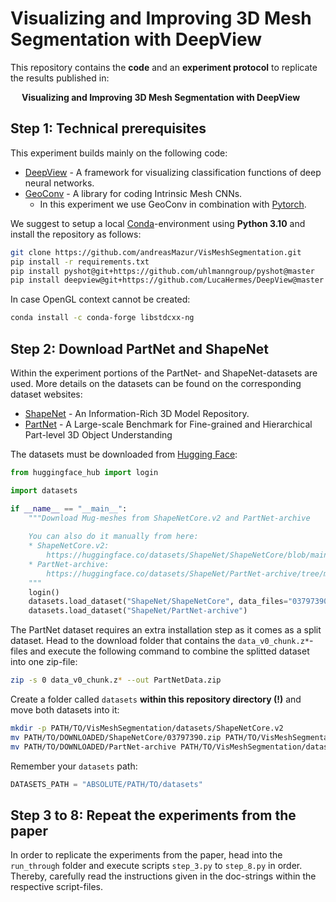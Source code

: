 # Visualizing and Improving 3D Mesh Segmentation with DeepView

This repository contains the **code** and an **experiment protocol** to replicate the results published in:

&emsp; **Visualizing and Improving 3D Mesh Segmentation with DeepView**

## Step 1: Technical prerequisites

This experiment builds mainly on the following code:
- [DeepView](https://github.com/LucaHermes/DeepView) - A framework for visualizing classification functions of deep
  neural networks.
- [GeoConv](https://github.com/andreasMazur/geoconv) - A library for coding Intrinsic Mesh CNNs.
  - In this experiment we use GeoConv in combination with [Pytorch](https://pytorch.org/).

We suggest to setup a local [Conda](https://conda.io/projects/conda/en/latest/user-guide/tasks/manage-environments.html)-environment
using **Python 3.10** and install the repository as follows:

```bash
git clone https://github.com/andreasMazur/VisMeshSegmentation.git
pip install -r requirements.txt
pip install pyshot@git+https://github.com/uhlmanngroup/pyshot@master
pip install deepview@git+https://github.com/LucaHermes/DeepView@master
```

In case OpenGL context cannot be created:
```bash
conda install -c conda-forge libstdcxx-ng
```

## Step 2: Download PartNet and ShapeNet

Within the experiment portions of the PartNet- and ShapeNet-datasets are used. More details on the datasets can be found
on the corresponding dataset websites:
- [ShapeNet](https://shapenet.org/) - An Information-Rich 3D Model Repository.
- [PartNet](https://partnet.cs.stanford.edu/) - A Large-scale Benchmark for Fine-grained and Hierarchical Part-level 3D Object
  Understanding

The datasets must be downloaded from [Hugging Face](https://huggingface.co):
```python
from huggingface_hub import login

import datasets

if __name__ == "__main__":
    """Download Mug-meshes from ShapeNetCore.v2 and PartNet-archive
    
    You can also do it manually from here:
    * ShapeNetCore.v2:
        https://huggingface.co/datasets/ShapeNet/ShapeNetCore/blob/main/03797390.zip
    * PartNet-archive:
        https://huggingface.co/datasets/ShapeNet/PartNet-archive/tree/main
    """
    login()
    datasets.load_dataset("ShapeNet/ShapeNetCore", data_files="03797390.zip")
    datasets.load_dataset("ShapeNet/PartNet-archive")
```

The PartNet dataset requires an extra installation step as it comes as a split dataset.
Head to the download folder that contains the `data_v0_chunk.z*`-files and execute the following command to combine the splitted dataset into one zip-file:

```bash
zip -s 0 data_v0_chunk.z* --out PartNetData.zip
```

Create a folder called `datasets` **within this repository directory (!)** and move both datasets into it:
```bash
mkdir -p PATH/TO/VisMeshSegmentation/datasets/ShapeNetCore.v2
mv PATH/TO/DOWNLOADED/ShapeNetCore/03797390.zip PATH/TO/VisMeshSegmentation/datasets/ShapeNetCore.v2/03797390.zip
mv PATH/TO/DOWNLOADED/PartNet-archive PATH/TO/VisMeshSegmentation/datasets/PartNet-archive
```

Remember your `datasets` path:
```python
DATASETS_PATH = "ABSOLUTE/PATH/TO/datasets"
```

## Step 3 to 8: Repeat the experiments from the paper

In order to replicate the experiments from the paper, head into the `run_through` folder and execute scripts `step_3.py`
to `step_8.py` in order.
Thereby, carefully read the instructions given in the doc-strings within the respective script-files.

